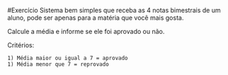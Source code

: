 #Exercício
Sistema bem simples que receba as 4 notas bimestrais de um aluno, pode ser apenas para a matéria que você mais gosta.

Calcule a média e informe se ele foi aprovado ou não.

Critérios:

    1) Média maior ou igual a 7 = aprovado
    1) Média menor que 7 = reprovado